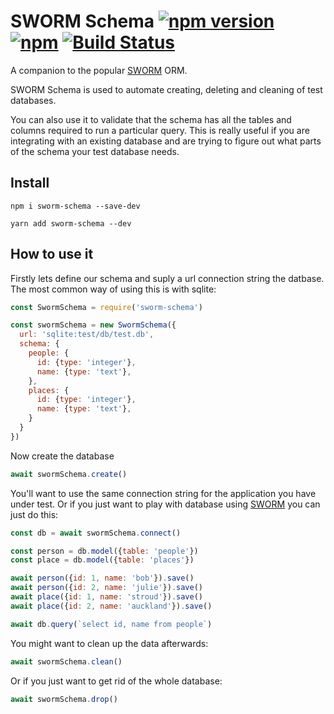 # SWORM Schema [![npm version](https://img.shields.io/npm/v/sworm-schema.svg)](https://www.npmjs.com/package/sworm-schema) [![npm](https://img.shields.io/npm/dm/sworm-schema.svg)](https://www.npmjs.com/package/sworm-schema) [![Build Status](https://travis-ci.org/featurist/sworm-schema.svg?branch=master)](https://travis-ci.org/featurist/sworm-schema)

A companion to the popular [SWORM](https://github.com/featurist/sworm) ORM.

SWORM Schema is used to automate creating, deleting and cleaning of test databases.

You can also use it to validate that the schema has all the tables and columns required to run a particular query. This is really useful if you are integrating with an existing database and are trying to figure out what parts of the schema your test database needs.

## Install

  `npm i sworm-schema --save-dev`

  `yarn add sworm-schema --dev`

## How to use it

Firstly lets define our schema and suply a url connection string the datbase.
The most common way of using this is with sqlite:

```js
const SwormSchema = require('sworm-schema')

const swormSchema = new SwormSchema({
  url: 'sqlite:test/db/test.db',
  schema: {
    people: {
      id: {type: 'integer'},
      name: {type: 'text'},
    },
    places: {
      id: {type: 'integer'},
      name: {type: 'text'},
    }
  }
})
```

Now create the database

```js
await swormSchema.create()
```

You'll want to use the same connection string for the application you have under test.
Or if you just want to play with database using [SWORM](https://github.com/featurist/sworm) you can just do this:

```js
const db = await swormSchema.connect()

const person = db.model({table: 'people'})
const place = db.model({table: 'places'})

await person({id: 1, name: 'bob'}).save()
await person({id: 2, name: 'julie'}).save()
await place({id: 1, name: 'stroud'}).save()
await place({id: 2, name: 'auckland'}).save()

await db.query(`select id, name from people`)
```

You might want to clean up the data afterwards:

```js
await swormSchema.clean()
```

Or if you just want to get rid of the whole database:

```js
await swormSchema.drop()
```
